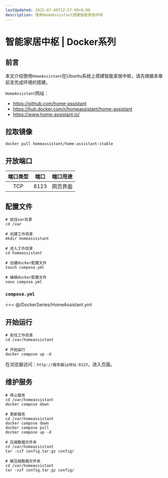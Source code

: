 ```yaml
---
lastUpdated: 2025-07-09T22:57:00+8:00
description: 使用HomeAssistant搭建智能家居中枢
---
```


# 智能家居中枢 | Docker系列

## 前言

本文介绍使用`HomeAssistant`在Ubuntu系统上搭建智能家居中枢，请先根据本章前言完成环境的搭建。

`HomeAssistant`网站：

- <https://github.com/home-assistant>
- <https://hub.docker.com/r/homeassistant/home-assistant>
- <https://www.home-assistant.io/>

## 拉取镜像

```shell
docker pull homeassistant/home-assistant:stable
```

## 开放端口

| 端口类型 | 端口  | 端口用途 |
| :------: | :---: | :------: |
|   TCP    | 8123  | 网页界面 |

## 配置文件

```shell
# 前往var目录
cd /var

# 创建工作目录
mkdir homeassistant

# 进入工作目录
cd homeassistant

# 创建docker配置文件
touch compose.yml

# 编辑docker配置文件
nano compose.yml
```

### `compose.yml`

<<< @/DockerSeries/HomeAssistant.yml

## 开始运行

```shell
# 前往工作目录
cd /var/homeassistant

# 开始运行
docker compose up -d
```

在浏览器访问：`http://服务器ip地址:8123`，进入页面。

## 维护服务

```shell
# 停止服务
cd /var/homeassistant
docker compose down

# 更新服务
cd /var/homeassistant
docker compose down
docker compose pull
docker compose up -d

# 压缩数据文件夹
cd /var/homeassistant
tar -czf config.tar.gz config/

# 解压缩数据文件夹
cd /var/homeassistant
tar -xzf config.tar.gz config/
```
